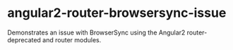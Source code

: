 # angular2-router-browsersync-issue
Demonstrates an issue with BrowserSync using the Angular2 router-deprecated and router modules.
